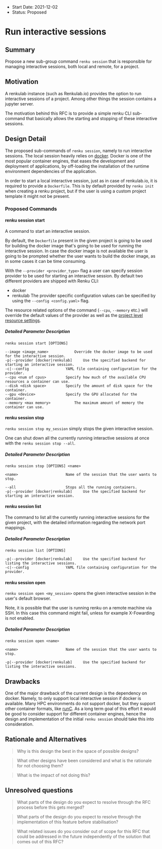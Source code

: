 - Start Date: 2021-12-02
- Status: Proposed

# Run interactive sessions

## Summary

Propose a new sub-group command `renku session` that is responsible for
managing interactive sessions, both local and remote, for a project.

## Motivation

A renkulab instance (such as Renkulab.io) provides the option to run interactive sessions of a project. Among other things the session
contains a jupyter server.

The motivation behind this RFC is to provide a simple renku CLI sub-command that basically allows the
starting and stopping of these interactive sessions.

## Design Detail

The proposed sub-commands of `renku session`, namely to run interactive sessions. The local session heavily relies on
[docker](https://www.docker.com/). Docker is one of the most popular container engines, that eases the development
and deployment of applications, by off-loading the installation of the runtime environment dependencies of the
application.

In order to start a local interactive session, just as in case of renkulab.io, it is required to provide
a `Dockerfile`. This is by default provided by `renku init` when creating a renku project, but if the user
is using a custom project template it might not be present.

### Proposed Commands

#### renku session start

A command to start an interactive session.

By default, the `Dockerfile` present in the given project is going to be used for building the docker image
that's going to be used for running the interactive session. In case the docker image is not available the
user is going to be prompted whether the user wants to build the docker image, as in some cases it can be
time consuming.

With the `--provider <provider_type>` flag a user can specify session provider to be used for starting
an interactive session. By default two different providers are shipped with Renku CLI:
 - docker
 - renkulab
The provider specific configuration values can be specified by using the `--config <config.yaml>` flag.

The resource related options of the command (`--cpu`, `--memory` etc.) will override the default values
of the provider as well as the [project level resource settings](https://renku.readthedocs.io/en/latest/reference/templates.html#renku).

##### Detailed Parameter Description

```
renku session start [OPTIONS]

--image <image_name>			Override the docker image to be used for the interactive session.
-p|--provider [docker|renkulab] 	Use the specified backend for starting an interactive session.
-c|--config   				YAML file containing configuration for the provider.
--cpu <num of cpus>			Specify how much of the available CPU resources a container can use.
--disk <disk space>			Specify the amount of disk space for the container.
--gpu <device>				Specify the GPU allocated for the container.
--memory <max memory>			The maximum amount of memory the container can use.

```

#### renku session stop

`renku session stop my_session` simply stops the given interactive session.

One can shut down all the currently running interactive sessions at once with the `renku session stop --all`.

##### Detailed Parameter Description

```
renku session stop [OPTIONS] <name>

<name>      				Name of the session that the user wants to stop.

--all       				Stops all the running containers.
-p|--provider [docker|renkulab] 	Use the specified backend for starting an interactive session.

```

#### renku session list

The command to list all the currently running interactive sessions for the given project, with the
detailed information regarding the network port mappings.

##### Detailed Parameter Description

```
renku session list [OPTIONS]

-p|--provider [docker|renkulab] 	Use the specified backend for listing the interactive sessions.
-c|--config   				YAML file containing configuration for the provider.

```

#### renku session open

`renku session open <my_session>` opens the given interactive session in the user's default browser.

Note, it is possible that the user is running renku on a remote machine via SSH. In this case this command
might fail, unless for example X-Fowarding is not enabled.

##### Detailed Parameter Description

```
renku session open <name>

<name>      				Name of the session that the user wants to stop.

-p|--provider [docker|renkulab] 	Use the specified backend for listing the interactive sessions.

```

## Drawbacks

One of the major drawback of the current design is the dependency on docker. Namely, to only support local
interactive session if docker is available. Many HPC environments do not support docker, but they support
other container formats, like [runC](https://github.com/opencontainers/runc). As a long term goal of this
effort it would be good to consider support for different container engines, hence the design and implementation
of the initial `renku session` should take this into consideration.

## Rationale and Alternatives

> Why is this design the best in the space of possible designs?

> What other designs have been considered and what is the rationale for not choosing them?

> What is the impact of not doing this?

## Unresolved questions

> What parts of the design do you expect to resolve through the RFC process before this gets merged?

> What parts of the design do you expect to resolve through the implementation of this feature before stabilisation?

> What related issues do you consider out of scope for this RFC that could be addressed in the future independently of the solution that comes out of this RFC?
